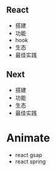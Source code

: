 ## React

- 搭建
- 功能
- hook
- 生态
- 最佳实践

## Next

- 搭建
- 功能
- 生态
- 最佳实践

# Animate

- react gsap
- react spring
